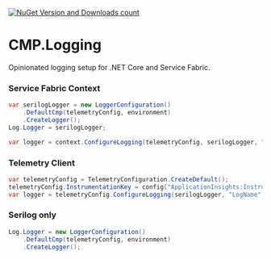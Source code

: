 [![NuGet Version and Downloads count](https://buildstats.info/nuget/CMP.ServiceFabric.Logging?includePreReleases=true)](https://www.nuget.org/packages/CMP.ServiceFabric.Logging/)

# CMP.Logging
Opinionated logging setup for .NET Core and Service Fabric.

### Service Fabric Context

```csharp
var serilogLogger = new LoggerConfiguration()
    .DefaultCmp(telemetryConfig, environment)
    .CreateLogger();
Log.Logger = serilogLogger;

var logger = context.ConfigureLogging(telemetryConfig, serilogLogger, "LogName");
```

### Telemetry Client

```csharp
var telemetryConfig = TelemetryConfiguration.CreateDefault();
telemetryConfig.InstrumentationKey = config["ApplicationInsights:InstrumentationKey"];
var logger = telemetryConfig.ConfigureLogging(serilogLogger, "LogName", dependencyLoggingEnabled: true);
```

### Serilog only

```csharp
Log.Logger = new LoggerConfiguration()
    .DefaultCmp(telemetryConfig, environment)
    .CreateLogger();
```